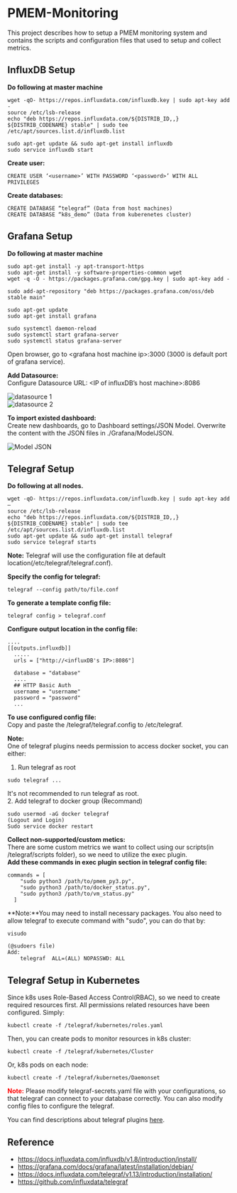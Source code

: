 # PMEM-Monitoring
This project describes how to setup a PMEM monitoring system and contains the scripts and configuration files that used to setup and collect metrics. 

## InfluxDB Setup
**Do following at master machine**
```
wget -qO- https://repos.influxdata.com/influxdb.key | sudo apt-key add -
source /etc/lsb-release
echo "deb https://repos.influxdata.com/${DISTRIB_ID,,} ${DISTRIB_CODENAME} stable" | sudo tee /etc/apt/sources.list.d/influxdb.list
```

```
sudo apt-get update && sudo apt-get install influxdb
sudo service influxdb start
```
**Create user:**
```
CREATE USER ‘<username>’ WITH PASSWORD ‘<password>’ WITH ALL PRIVILEGES
```
**Create databases:**
```
CREATE DATABASE “telegraf” (Data from host machines)
CREATE DATABASE “k8s_demo” (Data from kuberenetes cluster)
```
## Grafana Setup
**Do following at master machine**
```
sudo apt-get install -y apt-transport-https
sudo apt-get install -y software-properties-common wget 
wget -q -O - https://packages.grafana.com/gpg.key | sudo apt-key add -

sudo add-apt-repository "deb https://packages.grafana.com/oss/deb stable main"

sudo apt-get update
sudo apt-get install grafana

sudo systemctl daemon-reload
sudo systemctl start grafana-server
sudo systemctl status grafana-server
```

Open browser, go to  &lt;grafana host machine ip&gt;:3000 (3000 is default port of grafana service).

**Add Datasource:**<br>Configure Datasource URL: &lt;IP of influxDB’s host machine&gt;:8086

![datasource 1](/Grafana/datasource1.jpg)<br>
![datasource 2](/Grafana/datasource2.jpg)

**To import existed dashboard:**<br>Create new dashboards, go to Dashboard settings/JSON Model. Overwrite the content with the JSON files in ./Grafana/ModelJSON.

![Model JSON](/Grafana/ModeJSON.jpg)


## Telegraf Setup
**Do following at all nodes.**
```
wget -qO- https://repos.influxdata.com/influxdb.key | sudo apt-key add –
source /etc/lsb-release
echo "deb https://repos.influxdata.com/${DISTRIB_ID,,} ${DISTRIB_CODENAME} stable" | sudo tee /etc/apt/sources.list.d/influxdb.list
sudo apt-get update && sudo apt-get install telegraf
sudo service telegraf starts
```

**Note:** Telegraf will use the configuration file at default location(/etc/telegraf/telegraf.conf). 

**Specify the config for telegraf:**
```
telegraf --config path/to/file.conf
```

**To generate a template config file:**
```
telegraf config > telegraf.conf
```

**Configure output location in the config file:**
```
....
[[outputs.influxdb]]
  .....
  urls = ["http://<influxDB's IP>:8086"]

  database = "database"
  ....
  ## HTTP Basic Auth
  username = "username"
  password = "password"
  ...
```

**To use configured config file:**<br>
Copy and paste the /telegraf/telegraf.config to /etc/telegraf.

**Note:**<br> One of telegraf plugins needs permission to access docker socket, you can either:<br>
1. Run telegraf as root
```
sudo telegraf ...
```
It's not recommended to run telegraf as root.<br>
2. Add telegraf to docker group (Recommand)
```
sudo usermod -aG docker telegraf
(Logout and Login)
Sudo service docker restart
```

**Collect non-supported/custom metics:**<br>
There are some custom metrics we want to collect using our scripts(in /telegraf/scripts folder), so we need to utilize the exec plugin.<br>**Add these commands in exec plugin section in telegraf config file:**
```
commands = [
    "sudo python3 /path/to/pmem_py3.py",
    "sudo python3 /path/to/docker_status.py",
    "sudo python3 /path/to/vm_status.py"
  ]
```
**Note:**You may need to install necessary packages. You also need to allow telegraf to execute command with "sudo", you can do that by:
```
visudo

(@sudoers file)
Add:
    telegraf  ALL=(ALL) NOPASSWD: ALL
```


## Telegraf Setup in Kubernetes
Since k8s uses Role-Based Access Control(RBAC), so we need to create required resources first. All permissions related resources have been configured. Simply:
```
kubectl create -f /telegraf/kubernetes/roles.yaml
```
Then, you can create pods to monitor resources in k8s cluster:
```
kubectl create -f /telegraf/kubernetes/Cluster
```
Or, k8s pods on each node:
```
kubectl create -f /telegraf/kubernetes/Daemonset
```
<span style="color:red">**Note:**</span>  Please modify telegraf-secrets.yaml file with your configurations, so that telegraf can connect to your database correctly. You can also modify config files to configure the telegraf.


You can find descriptions about telegraf plugins [here](https://github.com/influxdata/telegraf).


## Reference
* https://docs.influxdata.com/influxdb/v1.8/introduction/install/
* https://grafana.com/docs/grafana/latest/installation/debian/
* https://docs.influxdata.com/telegraf/v1.13/introduction/installation/
* https://github.com/influxdata/telegraf